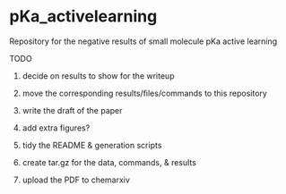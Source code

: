 # pKa_activelearning
Repository for the negative results of small molecule pKa active learning


TODO
1) decide on results to show for the writeup
2) move the corresponding results/files/commands to this repository
3) write the draft of the paper


4) add extra figures?
5) tidy the README & generation scripts
6) create tar.gz for the data, commands, & results
7) upload the PDF to chemarxiv

